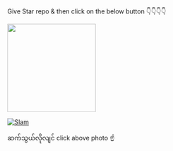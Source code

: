 Give Star repo & then click on the below button 👇👇👇👇
<p><a href="https://heroku.com/deploy?template=https://github.com/kyaw287/clonebotcredentialsnosa"> <img src="https://telegra.ph/file/c032a3835d0e147ffa58e.jpg" width="200""/></a></p>
    
 
[![Slam](https://telegra.ph/file/1ad1eac48c5eac21a8ac9.jpg)](https://t.me/Dr007Bot)

ဆက်သွယ်လိုလျင်  click above photo ☝

